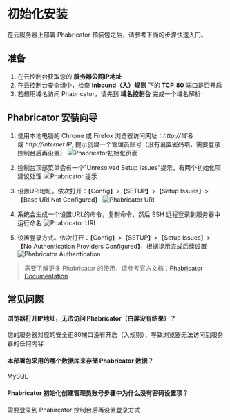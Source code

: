 # 初始化安装

在云服务器上部署 Phabricator 预装包之后，请参考下面的步骤快速入门。

## 准备

1. 在云控制台获取您的 **服务器公网IP地址** 
2. 在云控制台安全组中，检查 **Inbound（入）规则** 下的 **TCP:80** 端口是否开启
3. 若想用域名访问 Phabricator，请先到 **域名控制台** 完成一个域名解析

## Phabricator 安装向导

1. 使用本地电脑的 Chrome 或 Firefox 浏览器访问网址：*http://域名* 或 *http://Internet IP*, 提示创建一个管理员账号（没有设置密码项，需要登录控制台后再设置）
   ![Phabricator初始化页面](https://libs.websoft9.com/Websoft9/DocsPicture/en/phabricator/phabricator-createadmin-websoft9.png)

2. 控制台顶部菜单会有一个"Unresolved Setup Issues"提示，有两个初始化项建议处理
   ![Phabricator 提示](https://libs.websoft9.com/Websoft9/DocsPicture/en/phabricator/phabricator-dashboard-websoft9.png)

3. 设置URI地址。依次打开：【Config】>【SETUP】>【Setup Issues】>【Base URI Not Configured】
   ![Phabricator URI](https://libs.websoft9.com/Websoft9/DocsPicture/en/phabricator/phabricator-url-websoft9.png)

4. 系统会生成一个设置URL的命令，复制命令，然后 SSH 远程登录到服务器中运行命名
   ![Phabricator URL](https://libs.websoft9.com/Websoft9/DocsPicture/en/phabricator/phabricator-urlcmd-websoft9.png)

5. 设置登录方式。依次打开：【Config】>【SETUP】>【Setup Issues】>【No Authentication Providers Configured】，根据提示完成后续设置
   ![Phabricator Authentication](https://libs.websoft9.com/Websoft9/DocsPicture/en/phabricator/phabricator-setautho-websoft9.png)

> 需要了解更多 Phabricator 的使用，请参考官方文档：[Phabricator Documentation](https://secure.phabricator.com/book/phabricator/)

## 常见问题

#### 浏览器打开IP地址，无法访问 Phabricator（白屏没有结果）？

您的服务器对应的安全组80端口没有开启（入规则），导致浏览器无法访问到服务器的任何内容

#### 本部署包采用的哪个数据库来存储 Phabricator 数据？

MySQL

#### Phabricator 初始化创建管理员账号步骤中为什么没有密码设置项？

需要登录到 Phabircator 控制台后再设置登录方式
